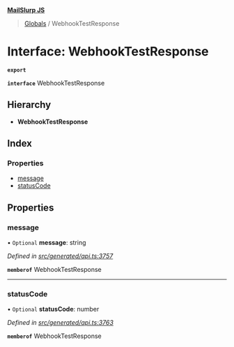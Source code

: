 **[MailSlurp JS](../README.md)**

> [Globals](../README.md) / WebhookTestResponse

# Interface: WebhookTestResponse

**`export`** 

**`interface`** WebhookTestResponse

## Hierarchy

* **WebhookTestResponse**

## Index

### Properties

* [message](webhooktestresponse.md#message)
* [statusCode](webhooktestresponse.md#statuscode)

## Properties

### message

• `Optional` **message**: string

*Defined in [src/generated/api.ts:3757](https://github.com/mailslurp/mailslurp-client/blob/c889afa/src/generated/api.ts#L3757)*

**`memberof`** WebhookTestResponse

___

### statusCode

• `Optional` **statusCode**: number

*Defined in [src/generated/api.ts:3763](https://github.com/mailslurp/mailslurp-client/blob/c889afa/src/generated/api.ts#L3763)*

**`memberof`** WebhookTestResponse
